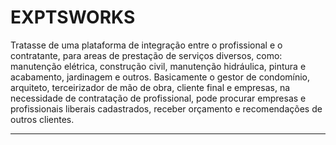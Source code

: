 
# EXPTSWORKS

Tratasse de uma plataforma de integração entre o profissional e o contratante, para areas de prestação de serviços diversos, como: manutenção elétrica, construção civil, manutenção hidráulica, pintura e acabamento, jardinagem e outros. Basicamente o gestor de condomínio, arquiteto, terceirizador de mão de obra, cliente final e empresas, na necessidade de contratação de profissional, pode procurar empresas e profissionais liberais cadastrados, receber orçamento e recomendações de outros clientes. 

____